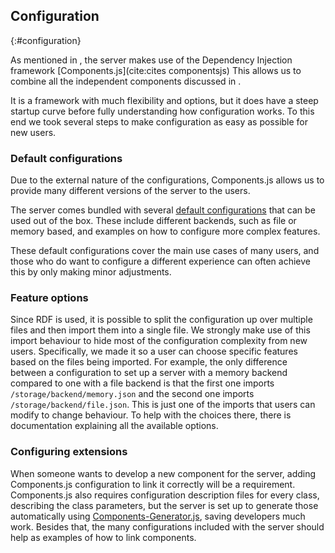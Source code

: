 ## Configuration
{:#configuration}

As mentioned in [](#related-work),
the server makes use of the Dependency Injection framework [Components.js](cite:cites componentsjs)
This allows us to combine all the independent components discussed in [](#architecture).

It is a framework with much flexibility and options,
but it does have a steep startup curve before fully understanding how configuration works.
To this end we took several steps to make configuration as easy as possible for new users.

### Default configurations

Due to the external nature of the configurations,
Components.js allows us to provide many different versions of the server to the users.

The server comes bundled with several 
[default configurations](https://github.com/CommunitySolidServer/CommunitySolidServer/tree/main/config) 
that can be used out of the box.
These include different backends, such as file or memory based,
and examples on how to configure more complex features.

These default configurations cover the main use cases of many users,
and those who do want to configure a different experience can often achieve this by only making minor adjustments.


### Feature options

Since RDF is used, it is possible to split the configuration up over multiple files
and then import them into a single file.
We strongly make use of this import behaviour to hide most of the configuration complexity from new users.
Specifically, we made it so a user can choose specific features based on the files being imported.
For example, the only difference between a configuration to set up a server with a memory backend
compared to one with a file backend is that the first one imports `/storage/backend/memory.json`
and the second one imports `/storage/backend/file.json`.
This is just one of the imports that users can modify to change behaviour.
To help with the choices there, there is documentation explaining all the available options.


### Configuring extensions

When someone wants to develop a new component for the server,
adding Components.js configuration to link it correctly will be a requirement.
Components.js also requires configuration description files for every class,
describing the class parameters,
but the server is set up to generate those automatically using
[Components-Generator.js](https://github.com/LinkedSoftwareDependencies/Components-Generator.js),
saving developers much work.
Besides that, the many configurations included with the server
should help as examples of how to link components.
